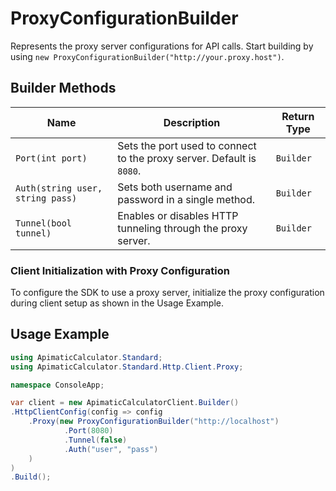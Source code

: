 
# ProxyConfigurationBuilder

Represents the proxy server configurations for API calls. Start building by using `new ProxyConfigurationBuilder("http://your.proxy.host")`.

## Builder Methods

| Name | Description | Return Type |
|  --- | --- | --- |
| <code>Port(int port)</code> | Sets the port used to connect to the proxy server. Default is `8080`. | <code>Builder</code> |
| <code>Auth(string user, string pass)</code> | Sets both username and password in a single method. | <code>Builder</code> |
| <code>Tunnel(bool tunnel)</code> | Enables or disables HTTP tunneling through the proxy server. | <code>Builder</code> |

### Client Initialization with Proxy Configuration

To configure the SDK to use a proxy server, initialize the proxy configuration during client setup as shown in the Usage Example.

## Usage Example

```csharp
using ApimaticCalculator.Standard;
using ApimaticCalculator.Standard.Http.Client.Proxy;

namespace ConsoleApp;

var client = new ApimaticCalculatorClient.Builder()
.HttpClientConfig(config => config
    .Proxy(new ProxyConfigurationBuilder("http://localhost")
            .Port(8080)
            .Tunnel(false)
            .Auth("user", "pass")
    )
)
.Build();
```

